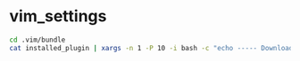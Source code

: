 # vim_settings

```bash
cd .vim/bundle
cat installed_plugin | xargs -n 1 -P 10 -i bash -c "echo ----- Downloading Vim Plugin : {} -----; git clone https://github.com/{}.git; echo "
```
